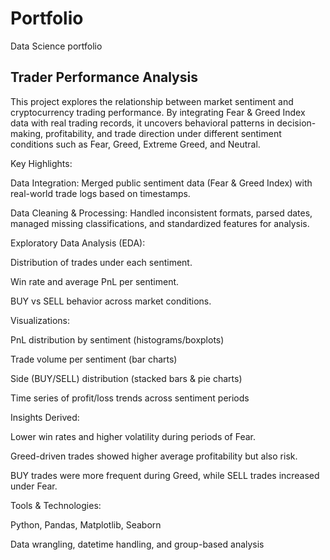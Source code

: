 # Portfolio
Data Science portfolio 

## Trader Performance Analysis
This project explores the relationship between market sentiment and cryptocurrency trading performance. By integrating Fear & Greed Index data with real trading records, it uncovers behavioral patterns in decision-making, profitability, and trade direction under different sentiment conditions such as Fear, Greed, Extreme Greed, and Neutral.

Key Highlights:

Data Integration: Merged public sentiment data (Fear & Greed Index) with real-world trade logs based on timestamps.

Data Cleaning & Processing: Handled inconsistent formats, parsed dates, managed missing classifications, and standardized features for analysis.

Exploratory Data Analysis (EDA):

Distribution of trades under each sentiment.

Win rate and average PnL per sentiment.

BUY vs SELL behavior across market conditions.

Visualizations:

PnL distribution by sentiment (histograms/boxplots)

Trade volume per sentiment (bar charts)

Side (BUY/SELL) distribution (stacked bars & pie charts)

Time series of profit/loss trends across sentiment periods

Insights Derived:

Lower win rates and higher volatility during periods of Fear.

Greed-driven trades showed higher average profitability but also risk.

BUY trades were more frequent during Greed, while SELL trades increased under Fear.

Tools & Technologies:

Python, Pandas, Matplotlib, Seaborn

Data wrangling, datetime handling, and group-based analysis
